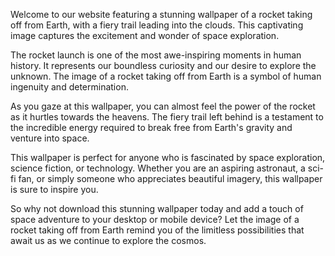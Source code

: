 <!--
Write me content for website with wallpaper "An image of a rocket taking off from Earth, with a fiery trail leading into the clouds."
-->

<!--font:Montserrat-->

Welcome to our website featuring a stunning wallpaper of a rocket taking off from Earth, with a fiery trail leading into the clouds. This captivating image captures the excitement and wonder of space exploration.

The rocket launch is one of the most awe-inspiring moments in human history. It represents our boundless curiosity and our desire to explore the unknown. The image of a rocket taking off from Earth is a symbol of human ingenuity and determination.

As you gaze at this wallpaper, you can almost feel the power of the rocket as it hurtles towards the heavens. The fiery trail left behind is a testament to the incredible energy required to break free from Earth's gravity and venture into space.

This wallpaper is perfect for anyone who is fascinated by space exploration, science fiction, or technology. Whether you are an aspiring astronaut, a sci-fi fan, or simply someone who appreciates beautiful imagery, this wallpaper is sure to inspire you.

So why not download this stunning wallpaper today and add a touch of space adventure to your desktop or mobile device? Let the image of a rocket taking off from Earth remind you of the limitless possibilities that await us as we continue to explore the cosmos.
